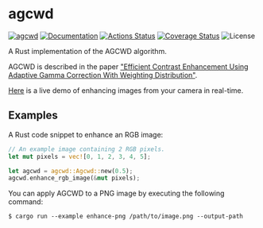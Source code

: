 agcwd
=====

[![agcwd](https://img.shields.io/crates/v/agcwd.svg)](https://crates.io/crates/agcwd)
[![Documentation](https://docs.rs/agcwd/badge.svg)](https://docs.rs/agcwd)
[![Actions Status](https://github.com/sile/agcwd/workflows/CI/badge.svg)](https://github.com/sile/agcwd/actions)
[![Coverage Status](https://coveralls.io/repos/github/sile/agcwd/badge.svg?branch=main)](https://coveralls.io/github/sile/agcwd?branch=main)
![License](https://img.shields.io/crates/l/efmt)

A Rust implementation of the AGCWD algorithm.

AGCWD is described in the paper ["Efficient Contrast Enhancement Using Adaptive Gamma Correction With Weighting Distribution"][AGCWD].

[Here](https://sile.github.io/agcwd/examples/enhance.html) is a live demo of enhancing images from your camera in real-time.

[AGCWD]: https://ieeexplore.ieee.org/abstract/document/6336819/

Examples
--------

A Rust code snippet to enhance an RGB image:
```rust
// An example image containing 2 RGB pixels.
let mut pixels = vec![0, 1, 2, 3, 4, 5];

let agcwd = agcwd::Agcwd::new(0.5);
agcwd.enhance_rgb_image(&mut pixels);
```

You can apply AGCWD to a PNG image by executing the following command:
```console
$ cargo run --example enhance-png /path/to/image.png --output-path 
```

